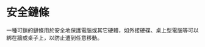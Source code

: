 [Title]: # (安全䌫線)
[Difficulty]: # (初學者)
[Order]: # (107)

# 安全鏈條

一種可鎖的鏈條用於安全地保護電腦或其它硬體，如外接硬碟、桌上型電腦等可以綁在牆或桌子上，以防止遭到任意移動。